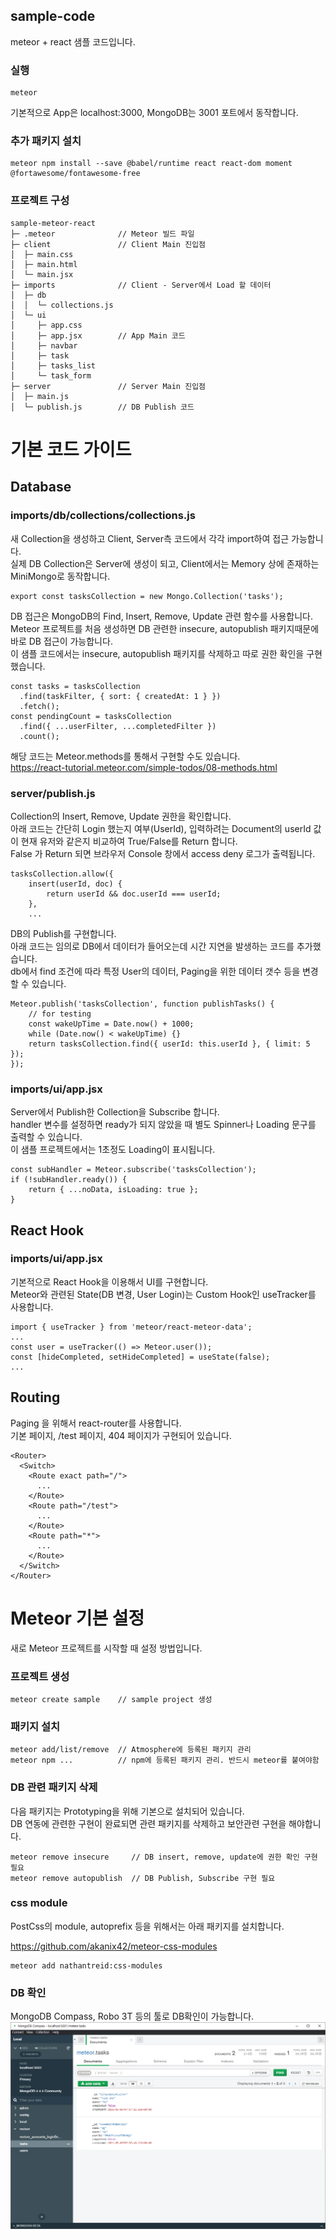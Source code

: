 ## sample-code

meteor + react 샘플 코드입니다.

### 실행

    meteor

기본적으로 App은 localhost:3000, MongoDB는 3001 포트에서 동작합니다.

### 추가 패키지 설치

    meteor npm install --save @babel/runtime react react-dom moment @fortawesome/fontawesome-free

### 프로젝트 구성

```
sample-meteor-react
├─ .meteor              // Meteor 빌드 파일
├─ client               // Client Main 진입점
│  ├─ main.css
│  ├─ main.html
│  └─ main.jsx
├─ imports              // Client - Server에서 Load 할 데이터
│  ├─ db
│  │  └─ collections.js
│  └─ ui
│     ├─ app.css
│     ├─ app.jsx        // App Main 코드
│     ├─ navbar
│     ├─ task
│     ├─ tasks_list
│     └─ task_form
├─ server               // Server Main 진입점
│  ├─ main.js
│  └─ publish.js        // DB Publish 코드

```

# 기본 코드 가이드

## Database

### imports/db/collections/collections.js

새 Collection을 생성하고 Client, Server측 코드에서 각각 import하여 접근 가능합니다.  
실제 DB Collection은 Server에 생성이 되고, Client에서는 Memory 상에 존재하는 MiniMongo로 동작합니다.

    export const tasksCollection = new Mongo.Collection('tasks');

DB 접근은 MongoDB의 Find, Insert, Remove, Update 관련 함수를 사용합니다.  
Meteor 프로젝트를 처음 생성하면 DB 관련한 insecure, autopublish 패키지때문에 바로 DB 접근이 가능합니다.  
이 샘플 코드에서는 insecure, autopublish 패키지를 삭제하고 따로 권한 확인을 구현했습니다.

    const tasks = tasksCollection
      .find(taskFilter, { sort: { createdAt: 1 } })
      .fetch();
    const pendingCount = tasksCollection
      .find({ ...userFilter, ...completedFilter })
      .count();

해당 코드는 Meteor.methods를 통해서 구현할 수도 있습니다.  
https://react-tutorial.meteor.com/simple-todos/08-methods.html

### server/publish.js

Collection의 Insert, Remove, Update 권한을 확인합니다.  
아래 코드는 간단히 Login 했는지 여부(UserId), 입력하려는 Document의 userId 값이 현재 유저와 같은지 비교하여 True/False를 Return 합니다.  
False 가 Return 되면 브라우저 Console 창에서 access deny 로그가 출력됩니다.

    tasksCollection.allow({
        insert(userId, doc) {
            return userId && doc.userId === userId;
        },
        ...

DB의 Publish를 구현합니다.  
아래 코드는 임의로 DB에서 데이터가 들어오는데 시간 지연을 발생하는 코드를 추가했습니다.  
db에서 find 조건에 따라 특정 User의 데이터, Paging을 위한 데이터 갯수 등을 변경할 수 있습니다.

    Meteor.publish('tasksCollection', function publishTasks() {
        // for testing
        const wakeUpTime = Date.now() + 1000;
        while (Date.now() < wakeUpTime) {}
        return tasksCollection.find({ userId: this.userId }, { limit: 5 });
    });

### imports/ui/app.jsx

Server에서 Publish한 Collection을 Subscribe 합니다.  
handler 변수를 설정하면 ready가 되지 않았을 때 별도 Spinner나 Loading 문구를 출력할 수 있습니다.  
이 샘플 프로젝트에서는 1초정도 Loading이 표시됩니다.

    const subHandler = Meteor.subscribe('tasksCollection');
    if (!subHandler.ready()) {
        return { ...noData, isLoading: true };
    }

## React Hook

### imports/ui/app.jsx

기본적으로 React Hook을 이용해서 UI를 구현합니다.  
Meteor와 관련된 State(DB 변경, User Login)는 Custom Hook인 useTracker를 사용합니다.

    import { useTracker } from 'meteor/react-meteor-data';
    ...
    const user = useTracker(() => Meteor.user());
    const [hideCompleted, setHideCompleted] = useState(false);
    ...

## Routing

Paging 을 위해서 react-router를 사용합니다.  
기본 페이지, /test 페이지, 404 페이지가 구현되어 있습니다.

    <Router>
      <Switch>
        <Route exact path="/">
          ...
        </Route>
        <Route path="/test">
          ...
        </Route>
        <Route path="*">
          ...
        </Route>
      </Switch>
    </Router>

# Meteor 기본 설정

새로 Meteor 프로젝트를 시작할 때 설정 방법입니다.

### 프로젝트 생성

    meteor create sample    // sample project 생성

### 패키지 설치

    meteor add/list/remove  // Atmosphere에 등록된 패키지 관리
    meteor npm ...          // npm에 등록된 패키지 관리. 반드시 meteor를 붙여야함

### DB 관련 패키지 삭제

다음 패키지는 Prototyping을 위해 기본으로 설치되어 있습니다.  
DB 연동에 관련한 구현이 완료되면 관련 패키지를 삭제하고 보안관련 구현을 해야합니다.

    meteor remove insecure     // DB insert, remove, update에 권한 확인 구현 필요
    meteor remove autopublish  // DB Publish, Subscribe 구현 필요

### css module

PostCss의 module, autoprefix 등을 위해서는 아래 패키지를 설치합니다.

https://github.com/akanix42/meteor-css-modules

    meteor add nathantreid:css-modules

### DB 확인

MongoDB Compass, Robo 3T 등의 툴로 DB확인이 가능합니다.  
![db](./img/db.png)
